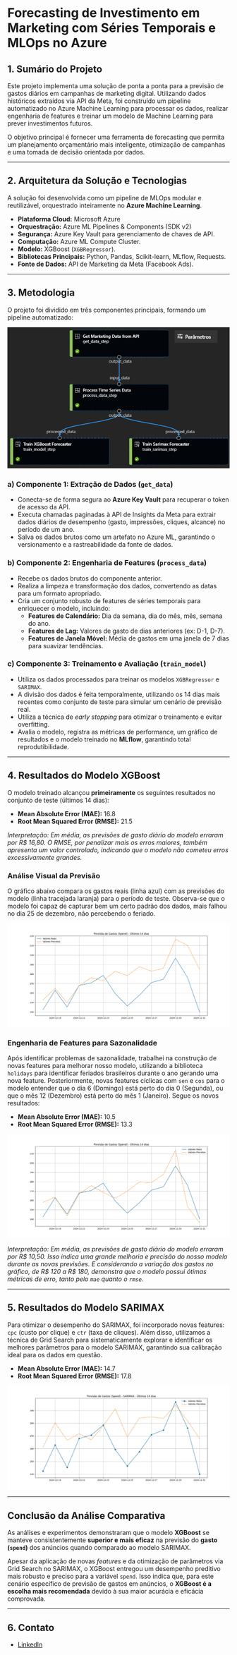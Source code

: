 # Forecasting de Investimento em Marketing com Séries Temporais e MLOps no Azure

## 1. Sumário do Projeto

Este projeto implementa uma solução de ponta a ponta para a previsão de gastos diários em campanhas de marketing digital. Utilizando dados históricos extraídos via API da Meta, foi construído um pipeline automatizado no Azure Machine Learning para processar os dados, realizar engenharia de features e treinar um modelo de Machine Learning para prever investimentos futuros.

O objetivo principal é fornecer uma ferramenta de forecasting que permita um planejamento orçamentário mais inteligente, otimização de campanhas e uma tomada de decisão orientada por dados.

---

## 2. Arquitetura da Solução e Tecnologias

A solução foi desenvolvida como um pipeline de MLOps modular e reutilizável, orquestrado inteiramente no **Azure Machine Learning**.

* **Plataforma Cloud:** Microsoft Azure
* **Orquestração:** Azure ML Pipelines & Components (SDK v2)
* **Segurança:** Azure Key Vault para gerenciamento de chaves de API.
* **Computação:** Azure ML Compute Cluster.
* **Modelo:** XGBoost (`XGBRegressor`).
* **Bibliotecas Principais:** Python, Pandas, Scikit-learn, MLflow, Requests.
* **Fonte de Dados:** API de Marketing da Meta (Facebook Ads).

---

## 3. Metodologia

O projeto foi dividido em três componentes principais, formando um pipeline automatizado:

![arquitetura-pipeline](/artefacts/pipeline.png)

### a) Componente 1: Extração de Dados (`get_data`)

* Conecta-se de forma segura ao **Azure Key Vault** para recuperar o token de acesso da API.
* Executa chamadas paginadas à API de Insights da Meta para extrair dados diários de desempenho (gasto, impressões, cliques, alcance) no período de um ano.
* Salva os dados brutos como um artefato no Azure ML, garantindo o versionamento e a rastreabilidade da fonte de dados.

### b) Componente 2: Engenharia de Features (`process_data`)

* Recebe os dados brutos do componente anterior.
* Realiza a limpeza e transformação dos dados, convertendo as datas para um formato apropriado.
* Cria um conjunto robusto de features de séries temporais para enriquecer o modelo, incluindo:
    * **Features de Calendário:** Dia da semana, dia do mês, mês, semana do ano.
    * **Features de Lag:** Valores de gasto de dias anteriores (ex: D-1, D-7).
    * **Features de Janela Móvel:** Média de gastos em uma janela de 7 dias para suavizar tendências.

### c) Componente 3: Treinamento e Avaliação (`train_model`)

* Utiliza os dados processados para treinar os modelos `XGBRegressor` e `SARIMAX`.
* A divisão dos dados é feita temporalmente, utilizando os 14 dias mais recentes como conjunto de teste para simular um cenário de previsão real.
* Utiliza a técnica de *early stopping* para otimizar o treinamento e evitar overfitting.
* Avalia o modelo, registra as métricas de performance, um gráfico de resultados e o modelo treinado no **MLflow**, garantindo total reprodutibilidade.

---

## 4. Resultados do Modelo XGBoost

O modelo treinado alcançou **primeiramente** os seguintes resultados no conjunto de teste (últimos 14 dias):

* **Mean Absolute Error (MAE):** 16.8
* **Root Mean Squared Error (RMSE):** 21.5

_Interpretação: Em média, as previsões de gasto diário do modelo erraram por R$ 16,80. O RMSE, por penalizar mais os erros maiores, também apresenta um valor controlado, indicando que o modelo não cometeu erros excessivamente grandes._

### Análise Visual da Previsão

O gráfico abaixo compara os gastos reais (linha azul) com as previsões do modelo (linha tracejada laranja) para o período de teste. Observa-se que o modelo foi capaz de capturar bem um certo padrão dos dados, mais falhou no dia 25 de dezembro, não percebendo o feriado.

![grafico-previsao-real](/artefacts/previsao_vs_real.png)


### Engenharia de Features para Sazonalidade

Após identificar problemas de sazonalidade, trabalhei na construção de novas features para melhorar nosso modelo, utilizando a biblioteca `holidays` para identificar feriados brasileiros durante o ano gerando uma nova feature. Posteriormente, novas features cíclicas com `sen` e `cos` para o modelo entender que o dia 6 (Domingo) está perto do dia 0 (Segunda), ou que o mês 12 (Dezembro) está perto do mês 1 (Janeiro). Segue os novos resultados:

* **Mean Absolute Error (MAE):** 10.5
* **Root Mean Squared Error (RMSE):** 13.3

![grafico-previsao-real](/artefacts/previsao_vs_real_2.png)

_Interpretação: Em média, as previsões de gasto diário do modelo erraram por R$ 10,50. Isso indica uma grande melhoria e precisão do nosso modelo durante as novas previsões. E considerando a variação dos gastos no gráfico, de R$ 120 a R$ 180, demonstra que o modelo possui ótimas métricas de erro, tanto pelo `mae` quanto o `rmse`._

--- 

## 5. Resultados do Modelo SARIMAX

Para otimizar o desempenho do SARIMAX, foi incorporado novas features: `cpc` (custo por clique) e `ctr` (taxa de cliques). Além disso, utilizamos a técnica de Grid Search para sistematicamente explorar e identificar os melhores parâmetros para o modelo SARIMAX, garantindo sua calibração ideal para os dados em questão.

* **Mean Absolute Error (MAE):** 14.7
* **Root Mean Squared Error (RMSE):** 17.8

![grafico-previsao-sarimax](/artefacts/previsao_sarimax.png)


---

## Conclusão da Análise Comparativa

As análises e experimentos demonstraram que o modelo **XGBoost** se manteve consistentemente **superior e mais eficaz** na previsão do **gasto (`spend`)** dos anúncios quando comparado ao modelo SARIMAX.

Apesar da aplicação de novas *features* e da otimização de parâmetros via Grid Search no SARIMAX, o XGBoost entregou um desempenho preditivo mais robusto e preciso para a variável `spend`. Isso indica que, para este cenário específico de previsão de gastos em anúncios, o **XGBoost é a escolha mais recomendada** devido à sua maior acurácia e eficácia comprovada.

---

## 6. Contato

*   [LinkedIn](https://www.linkedin.com/in/thiago-mustasheep/)
